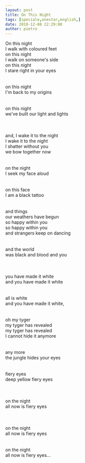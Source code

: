```yaml
---
layout: post
title: On This Night
tags: [speciale,onestar,english,]
date: 2010-12-08 22:29:00
author: pietro
---
```

On this night<br/>I walk with coloured feet<br/>on this night<br/>I walk on someone's side<br/>on this night<br/>I stare right in your eyes<br/><br/><br/>on this night<br/>I'm back to my origins<br/><br/><br/>on this night<br/>we've built our light and lights<br/><br/><br/><br/>and, I wake it to the night<br/>I wake it to the night<br/>I shatter without you<br/>we bow together now<br/><br/><br/>on the night<br/>I seek my face aloud<br/><br/><br/>on this face<br/>I am a black tattoo<br/><br/><br/>and things<br/>our weathers have begun<br/>so happy within you<br/>so happy within you<br/>and strangers keep on dancing<br/><br/><br/>and the world<br/>was black and blood and you<br/><br/><br/><br/>you have made it white<br/>and you have made it white<br/><br/><br/>all is white<br/>and you have made it white,<br/><br/><br/>oh my tyger<br/>my tyger has revealed<br/>my tyger has revealed<br/>I cannot hide it anymore<br/><br/><br/>any more<br/>the jungle hides your eyes<br/><br/><br/>fiery eyes<br/>deep yellow fiery eyes<br/><br/><br/><br/>on the night<br/>all now is fiery eyes<br/><br/><br/><br/>on the night<br/>all now is fiery eyes<br/><br/><br/>on the night<br/>all now is fiery eyes...<br/>

